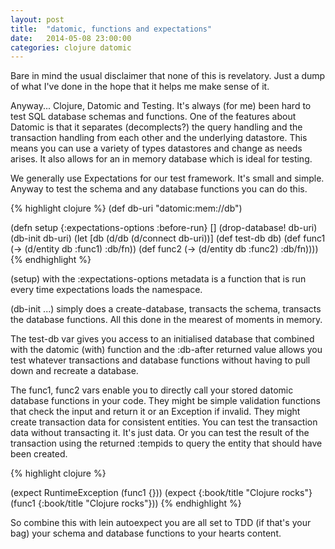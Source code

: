 ```yaml
---
layout: post
title:  "datomic, functions and expectations"
date:   2014-05-08 23:00:00
categories: clojure datomic
---
```


Bare in mind the usual disclaimer that none of this is revelatory. Just a dump of what I've done in the hope that it helps me make sense of it.

Anyway... Clojure, Datomic and Testing. It's always (for me) been hard to test SQL database schemas and functions. One of the features about Datomic is that it separates (decomplects?) the query handling and the transaction handling from each other and the underlying datastore. This means you can use a variety of types datastores and change as needs arises. It also allows for an in memory database which is ideal for testing.

We generally use Expectations for our test framework. It's small and simple. Anyway to test the schema and any database functions you can do this.

{% highlight clojure %}
(def db-uri "datomic:mem://db")

(defn setup
  {:expectations-options :before-run}
  []
  (drop-database! db-uri)
  (db-init db-uri)
  (let [db (d/db (d/connect db-uri))]
    (def test-db  db)
    (def func1 (-> (d/entity db :func1) :db/fn))
    (def func2 (-> (d/entity db :func2) :db/fn))))
{% endhighlight %}

(setup) with the :expectations-options metadata is a function that is run every time expectations loads the namespace.

(db-init ...) simply does a create-database, transacts the schema, transacts the database functions. All this done in the mearest of moments in memory. 

The test-db var gives you access to an initialised database that combined with the datomic (with) function and the :db-after returned value allows you test whatever transactions and database functions without having to pull down and recreate a database.

The func1, func2 vars enable you to directly call your stored datomic database functions in your code. They might be simple validation functions that check the input and return it or an Exception if invalid. They might create transaction data for consistent entities. You can test the transaction data without transacting it. It's just data. Or you can test the result of the transaction using the returned :tempids to query the entity that should have been created.

{% highlight clojure %}

(expect RuntimeException (func1 {}))
(expect {:book/title "Clojure rocks"} (func1 {:book/title "Clojure rocks"}))
{% endhighlight %}

So combine this with lein autoexpect you are all set to TDD (if that's your bag) your schema and database functions to your hearts content.